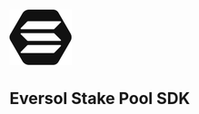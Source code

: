 # <p align="center"><a href="https://eversol.one/">

![Esol logo](src/logo/esol.svg?raw=true 'Eversol')
</a>

# Eversol Stake Pool SDK
